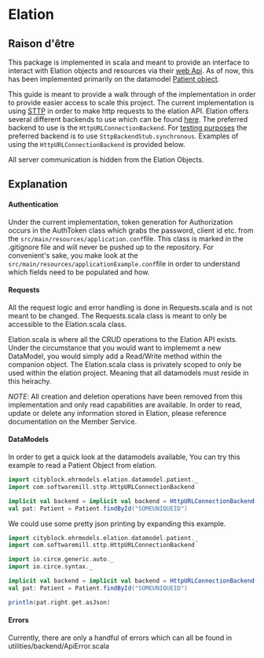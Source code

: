 # Elation

## Raison d'être

This package is implemented in scala and meant to provide an interface to interact with Elation objects and resources via their 
[web Api](https://docs.elationhealth.com/reference). As of now, this has been implemented primarily on the datamodel 
[Patient object](https://docs.elationhealth.com/reference#patient).

This guide is meant to provide a walk through of the implementation in order to provide easier access to scale this project.
The current implementation is using [STTP](https://sttp.readthedocs.io/en/latest/) in order to make http requests to the elation API. Elation 
offers several different backends to use which can be found [here](https://sttp.readthedocs.io/en/latest/backends/summary.html). 
The preferred backend to use is the `HttpURLConnectionBackend`. For [testing purposes](https://sttp.readthedocs.io/en/latest/testing.html) the
preferred backend is to use `SttpBackendStub.synchronous`. Examples of using the `HttpURLConnectionBackend` is provided below.

All server communication is hidden from the Elation Objects. 


## Explanation

#### Authentication

Under the current implementation, token generation for Authorization occurs in the AuthToken class which grabs the password, client id etc. from the `src/main/resources/application.conf`file. This class is marked in the .gitignore file and will never be pushed up to the repository. For convenient's sake, you make look at the `src/main/resources/applicationExample.conf`file in order to understand which fields need to be populated and how.


#### Requests 

All the request logic and error handling is done in Requests.scala and is not meant to be changed. The Requests.scala class is 
meant to only be accessible to the Elation.scala class.

Elation.scala is where all the CRUD operations to the Elation API exists. Under the circumstance that you would want to
implememt a new DataModel, you would simply add a Read/Write method within the companion object. 
The Elation.scala class is privately scoped to only be used within the elation project. Meaning that all datamodels must
reside in this heirachy.

*NOTE*: All creation and deletion operations have been removed from this implementation and only read capabilities are available. In order to 
read, update or delete any information stored in Elation, please reference documentation on the Member Service.


#### DataModels

In order to get a quick look at the datamodels available, You can try this example to read a Patient Object from elation. 


```scala 
import cityblock.ehrmodels.elation.datamodel.patient._
import com.softwaremill.sttp.HttpURLConnectionBackend

implicit val backend = implicit val backend = HttpURLConnectionBackend()
val pat: Patient = Patient.findById("SOMEUNIQUEID")
```

We could use some pretty json printing by expanding this example.

```scala 
import cityblock.ehrmodels.elation.datamodel.patient._
import com.softwaremill.sttp.HttpURLConnectionBackend

import io.circe.generic.auto._
import io.circe.syntax._

implicit val backend = implicit val backend = HttpURLConnectionBackend()
val pat: Patient = Patient.findById("SOMEUNIQUEID")

println(pat.right.get.asJson)
```


#### Errors

Currently, there are only a handful of errors which can all be found in utilities/backend/ApiError.scala
